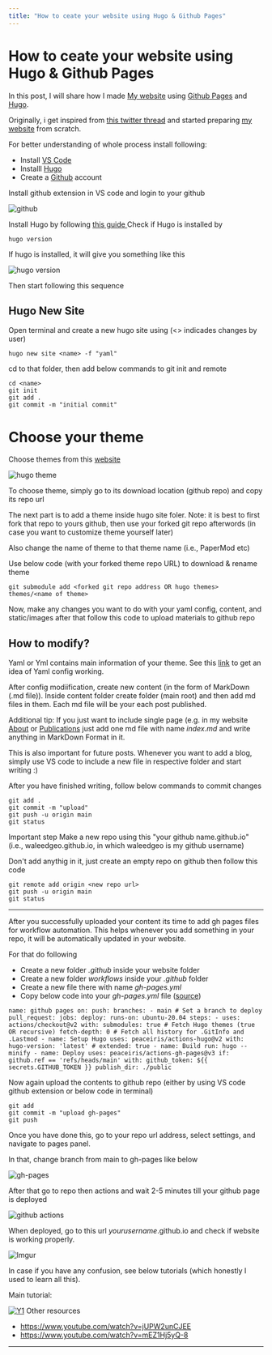 ```yaml
---
title: "How to ceate your website using Hugo & Github Pages"
---
```


# How to ceate your website using Hugo & Github Pages
In this post, I will share how I made [My website](waleedgeo.github.io/) using [Github Pages](https://pages.github.com/) and [Hugo](https://gohugo.io/).

Originally, i get inspired from  [this twitter thread](https://mobile.twitter.com/neubadah/status/1558502846265442304) and started preparing [my website](waleedgeo.github.io) from scratch.

For better understanding of whole process install following:

- Install [VS Code](https://code.visualstudio.com/)
- Installl [Hugo](https://gohugo.io/getting-started/installing/) 
- Create a [Github](https://github.com/) account

Install github extension in VS code and login to your github

![github](https://imgur.com/wvNn0QI.png)

Install Hugo by following [this guide ](https://gohugo.io/getting-started/quick-start/)
Check if Hugo is installed by

```
hugo version
```

If hugo is installed, it will give you something like this

![hugo version](https://imgur.com/Xymc5S0.png)

Then start following this sequence
## Hugo New Site
Open terminal and create a new hugo site using  (<> indicades changes by user)

```
hugo new site <name> -f "yaml"
```

cd to that folder, then add below commands to git init and remote 

```
cd <name>
git init
git add .
git commit -m "initial commit"
```

# Choose your theme

Choose themes from this [website](https://themes.gohugo.io/)

![hugo theme](https://imgur.com/dDJR4Jm.png)

To choose theme, simply go to its download location (github repo) and copy its repo url

The next part is to add a theme inside hugo site foler. Note: it is best to first fork that repo to yours github, then use your forked git repo afterwords (in case you want to customize theme yourself later)

Also change the name of theme to that theme name (i.e., PaperMod etc)

Use below code (with your forked theme repo URL) to download & rename theme

```
git submodule add <forked git repo address OR hugo themes> themes/<name of theme>
```

Now, make any changes you want to do with your yaml config, content, and static/images
after that follow this code to upload materials to github repo

## How to modify?

Yaml or Yml contains main information of your theme. See this [link](https://gohugo.io/getting-started/configuration/) to get an idea of Yaml config working.

After config modiification, create new content (in the form of MarkDown (.md file)). Inside content folder create folder (main root) and then add md files in them. Each md file will be your each post published.

Additional tip: If you just want to include single page (e.g. in my website [About](https://waleedgeo.github.io/about) or [Publications](https://waleedgeo.github.io/publications) just add one md file with name _index.md_ and write anything in MarkDown Format in it.

This is also important for future posts. Whenever you want to add a blog, simply use VS code to include a new file in respective folder and start writing :)

After you have finished writing, follow below commands to commit changes

```
git add .
git commit -m "upload"
git push -u origin main
git status

```

Important step
Make a new repo using this "your github name.github.io" (i.e., waleedgeo.github.io, in which waleedgeo is my github username)

Don't add anythig in it, just create an empty repo on github then follow this code

```
git remote add origin <new repo url>
git push -u origin main
git status

```
---
After you successfully uploaded your content its time to add gh pages files for workflow automation. This helps whenever you add something in your repo, it will be automatically updated in your website.

For that do following

- Create a new folder _.github_ inside your website folder
- Create a new folder _workflows_ inside your _.github_ folder
- Create a new file there with name _gh-pages.yml_
- Copy below code into your _gh-pages.yml_ file ([source](https://gohugo.io/hosting-and-deployment/hosting-on-github/))

```
name: github pages on: push: branches: - main # Set a branch to deploy pull_request: jobs: deploy: runs-on: ubuntu-20.04 steps: - uses: actions/checkout@v2 with: submodules: true # Fetch Hugo themes (true OR recursive) fetch-depth: 0 # Fetch all history for .GitInfo and .Lastmod - name: Setup Hugo uses: peaceiris/actions-hugo@v2 with: hugo-version: 'latest' # extended: true - name: Build run: hugo --minify - name: Deploy uses: peaceiris/actions-gh-pages@v3 if: github.ref == 'refs/heads/main' with: github_token: ${{ secrets.GITHUB_TOKEN }} publish_dir: ./public

```

 Now  again upload the contents to github repo (either by using VS code github extension or below code in terminal)

```
git add
git commit -m "upload gh-pages"
git push
```

Once you have done this, go to your repo url address, select settings, and navigate to pages panel.

In that, change branch from main to gh-pages like below

![gh-pages](https://imgur.com/ogQFFZ0.png)

After that go to repo then actions and wait 2-5 minutes till your github page is deployed

![github actions](https://imgur.com/wzBfaTD.png)

When deployed, go to this url _yourusername_.github.io and check if website is working properly.

![Imgur](https://imgur.com/xVBNbqD.png)

In case if you have any confusion, see below tutorials (which honestly I used to learn all this).

Main tutorial:

[![Y1](https://imgur.com/VL0IiUy.png)](https://www.youtube.com/watch?v=psyz4UPnGAA")
Other resources

- https://www.youtube.com/watch?v=jUPW2unCJEE
- https://www.youtube.com/watch?v=mEZ1Hj5yQ-8

---


